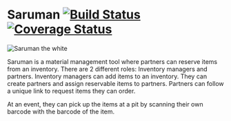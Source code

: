 Saruman [![Build Status](https://travis-ci.org/ZeusWPI/Saruman.png?branch=master)](https://travis-ci.org/ZeusWPI/Saruman)[![Coverage Status](https://coveralls.io/repos/ZeusWPI/Saruman/badge.png?branch=master)](https://coveralls.io/r/ZeusWPI/Saruman?branch=master)
=======
![Saruman the white](http://25.media.tumblr.com/tumblr_m26l1xbEev1qb9ftxo1_500.gif)


Saruman is a material management tool where partners can reserve items from an inventory. There are 2 different roles: Inventory managers and partners. Inventory managers can add items to an inventory. They can create partners and assign reservable items to partners. Partners can follow a unique link to request items they can order.

At an event, they can pick up the items at a pit by scanning their own barcode with the barcode of the item.
